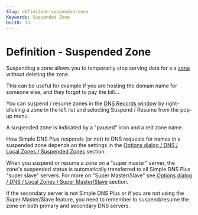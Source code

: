 ```yaml
---
Slug: definition-suspended-zone
Keywords: Suspended Zone
DocID: 13
---
```

# Definition - Suspended Zone

Suspending a zone allows you to temporarily stop serving data for a a [zone](df_zones.md) without deleting the zone.

This can be useful for example if you are hosting the domain name for someone else, and they forgot to pay the bill...

You can suspend / resume zones in the [DNS Records window](wd_records.md) by right-clicking a zone in the left list and selecting Suspend / Resume from the pop-up menu.

A suspended zone is indicated by a "paused" icon and a red zone name.

How Simple DNS Plus responds (or not) to DNS requests for names in a suspended zone depends on the settings in the [Options dialog / DNS / Local Zones / Suspended Zones](wd_opt_dnssusp.md) section.

When you suspend or resume a zone on a "super master" server, the zone's suspended status is automatically transferred to all Simple DNS Plus "super slave" servers. For more on "Super Master/Slave" see[ Options dialog / DNS / Local Zones / Super Master/Slave](wd_opt_dnsms.md) section.

If the secondary server is not Simple DNS Plus or if you are not using the Super Master/Slave feature, you need to remember to suspend/resume the zone on both primary and secondary DNS servers.
